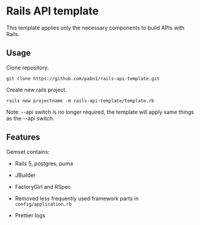 # Rails API template

This template applies only the necessary components to build APIs with Rails.

## Usage

Clone repository.
```
git clone https://github.com/pabn1/rails-api-template.git
```

Create new rails project.
```
rails new projectname -m rails-api-template/template.rb
```

Note: --api switch is no longer required, the template will apply same things as the --api switch.

## Features

Gemset contains:
* Rails 5, postgres, puma
* JBuilder
* FactoryGirl and RSpec

* Removed less frequently used framework parts in `config/application.rb`
* Prettier logs
